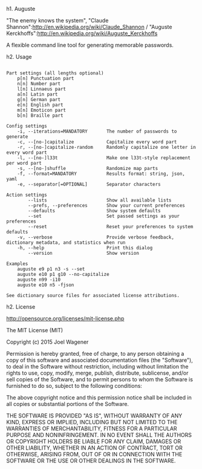 h1. Auguste

"The enemy knows the system", "Claude Shannon":http://en.wikipedia.org/wiki/Claude_Shannon / "Auguste Kerckhoffs":http://en.wikipedia.org/wiki/Auguste_Kerckhoffs

A flexible command line tool for generating memorable passwords.

h2. Usage

```Usage: auguste [settings]

Part settings (all lengths optional)
    p[n] Punctuation part
    n[n] Number part
    l[n] Linnaeus part
    a[n] Latin part
    g[n] German part
    e[n] English part
    m[n] Emoticon part
    b[n] Braille part

Config settings
    -i, --iterations=MANDATORY       The number of passwords to generate
    -c, --[no-]capitalize            Capitalize every word part
    -r, --[no-]capitalize-random     Randomly capitalize one letter in every word part
    -l, --[no-]l33t                  Make one l33t-style replacement per word part
    -s, --[no-]shuffle               Randomize map parts
    -f, --format=MANDATORY           Results format: string, json, yaml
    -e, --separator[=OPTIONAL]       Separator characters

Action settings
        --lists                      Show all available lists
        --prefs, --preferences       Show your current preferences
        --defaults                   Show system defaults
        --set                        Set passed settings as your preferences
        --reset                      Reset your preferences to system defaults
    -v, --verbose                    Provide verbose feedback, dictionary metadata, and statistics when run
    -h, --help                       Print this dialog
        --version                    Show version

Examples
    auguste e9 p1 n3 -s --set
    auguste e10 p1 g10 --no-capitalize
    auguste n99 -i10
    auguste e10 n5 -fjson

See dictionary source files for associated license attributions.
```

h2. License

http://opensource.org/licenses/mit-license.php


The MIT License (MIT)

Copyright (c) 2015 Joel Wagener

Permission is hereby granted, free of charge, to any person obtaining a copy
of this software and associated documentation files (the "Software"), to deal
in the Software without restriction, including without limitation the rights
to use, copy, modify, merge, publish, distribute, sublicense, and/or sell
copies of the Software, and to permit persons to whom the Software is
furnished to do so, subject to the following conditions:

The above copyright notice and this permission notice shall be included in
all copies or substantial portions of the Software.

THE SOFTWARE IS PROVIDED "AS IS", WITHOUT WARRANTY OF ANY KIND, EXPRESS OR
IMPLIED, INCLUDING BUT NOT LIMITED TO THE WARRANTIES OF MERCHANTABILITY,
FITNESS FOR A PARTICULAR PURPOSE AND NONINFRINGEMENT. IN NO EVENT SHALL THE
AUTHORS OR COPYRIGHT HOLDERS BE LIABLE FOR ANY CLAIM, DAMAGES OR OTHER
LIABILITY, WHETHER IN AN ACTION OF CONTRACT, TORT OR OTHERWISE, ARISING FROM,
OUT OF OR IN CONNECTION WITH THE SOFTWARE OR THE USE OR OTHER DEALINGS IN
THE SOFTWARE.
